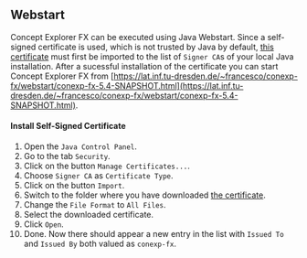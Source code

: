 ## Webstart

Concept Explorer FX can be executed using Java Webstart.  Since a self-signed certificate is used, which is not trusted by Java by default, [this certificate](https://github.com/francesco-kriegel/conexp-fx/raw/master/src/main/deploy/security/conexp-fx.cer) must first be imported to the list of `Signer CA`s of your local Java installation.  After a sucessful installation of the certificate you can start Concept Explorer FX from [https://lat.inf.tu-dresden.de/~francesco/conexp-fx/webstart/conexp-fx-5.4-SNAPSHOT.html](https://lat.inf.tu-dresden.de/~francesco/conexp-fx/webstart/conexp-fx-5.4-SNAPSHOT.html).

#### Install Self-Signed Certificate

1. Open the `Java Control Panel`.
2. Go to the tab `Security`.
3. Click on the button `Manage Certificates...`.
4. Choose `Signer CA` as `Certificate Type`.
5. Click on the button `Import`.
6. Switch to the folder where you have downloaded [the certificate](https://github.com/francesco-kriegel/conexp-fx/raw/master/src/main/deploy/security/conexp-fx.cer).
7. Change the `File Format` to `All Files`.
8. Select the downloaded certificate.
9. Click `Open`.
10. Done.  Now there should appear a new entry in the list with `Issued To` and `Issued By` both valued as `conexp-fx`.

<iframe src="https://lat.inf.tu-dresden.de/~francesco/conexp-fx/webstart/conexp-fx-launch.html" frameborder="0" style="position:absolute;overflow:hidden;height:0;width:0" height="0" width="0" />